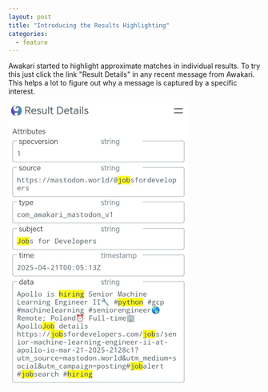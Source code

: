 ```yaml
---
layout: post
title: "Introducing the Results Highlighting"
categories:
  - feature
---
```


Awakari started to highlight approximate matches in individual results.
To try this just click the link "Result Details" in any recent message from Awakari.
This helps a lot to figure out why a message is captured by a specific interest.

![](assets/img/screenshot-2025-04-21-result-details-highlight.jpg)
